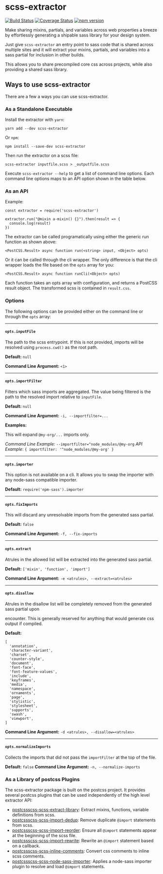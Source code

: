# scss-extractor

  [![Build Status](https://travis-ci.org/christophersmith262/scss-extractor.svg?branch=master)](https://travis-ci.org/christophersmith262/scss-extractor)
  [![Coverage Status](https://coveralls.io/repos/github/christophersmith262/scss-extractor/badge.svg?branch=master)](https://coveralls.io/github/christophersmith262/scss-extractor?branch=master)
  [![npm version](https://img.shields.io/npm/v/scss-extractor.svg?style=flat)](https://www.npmjs.com/package/scss-extractor)
  
Make sharing mixins, partials, and variables across web properties a breeze by effortlessly generating a shipable sass library for your design system.

Just give `scss-extractor` an entry point to sass code that is shared across multiple sites and it will extract your mixins, partials, and variables into a sass partial for inclusion in other builds.

This allows you to share precompiled core css across projects, while also providing a shared sass library.
  
## Ways to use scss-extractor

There are a few a ways you can use scss-extractor.

### As a Standalone Executable

Install the extractor with `yarn`:

```
yarn add --dev scss-extractor
```

Or `npm`:

```
npm install --save-dev scss-extractor
```

Then run the extractor on a scss file:

```
scss-extractor inputfile.scss > _outputfile.scss
```

Execute `scss-extractor --help` to get a list of command line options. Each command line options maps to an API option shown in the table below.

### As an API

Example:

```
const extractor = require('scss-extractor')

extractor.run("@mixin a-mixin() {}").then(result => {
  console.log(result)
})
```

The extractor can be called programatically using either the generic run function as shown above:

```
<PostCSS.Result> async function run(<string> input, <Object> opts)
```

Or it can be called through the cli wrapper. The only difference is that the cli wrapper loads the file based on the `opts` array for you:

```
<PostCSS.Result> async function runCli(<Object> opts)
```

Each function takes an opts array with configuration, and returns a PostCSS result object. The transformed scss is contained in `result.css`.

### Options

The following options can be provided either on the command line or through the `opts` array:

-----------------------------
#### `opts.inputFile`

The path to the scss entrypoint. If this is not provided, imports will be resolved using `process.cwd()` as the root path.

**Default:** `null`

**Command Line Argument:** `<1>`

-----------------------------
#### `opts.importFilter `

Filters which sass imports are aggregated. The
value being filtered is the path to the resolved
import relative to `inputFile`.

**Default:** `null`

**Command Line Argument:** `-i, --importfilter=...`

**Examples:**

This will expand `@my-org/...` imports only.

*Command Line Example:* `--importfilter=^node_modules/@my-org`
*API Example*: `{ importfilter: '^node_modules/@my-org' }`

-----------------------------
#### `opts.importer `

This option is not available on a cli. It allows
you to swap the importer with any node-sass
compatible importer.

**Default:** `require('npm-sass').importer`

-----------------------------
#### `opts.fixImports `


This will discard any unresolvable imports
from the generated sass partial.

**Default:** `false`

**Command Line Argument:** `-f, --fix-imports`

-----------------------------
#### `opts.extract `

Atrules in the allowed list will be extracted
into the generated sass partial.

**Default:** `['mixin', 'function', 'import']`

**Command Line Argument:** `-e <atrules>, --extract=<atrules>`

-----------------------------
#### `opts.disallow `

Atrules in the disallow list will be completely
removed from the generated sass partial upon

encounter. This is generally reserved for
anything that would generate css output if
compiled.

**Default:**

```
[
  'annotation',
  'character-variant',
  'charset',
  'counter-style',
  'document',
  'font-face',
  'font-feature-values',
  'include',
  'keyframes',
  'media',
  'namespace',
  'ornaments',
  'page',
  'stylistic',
  'stylesheet',
  'supports',
  'swash',
  'viewport',
]
```

**Command Line Argument:** `-d <atrules>, --disallow=<atrules>`

-----------------------------
#### `opts.normalizeImports `

Collects the imports that did not pass the
`importFilter` at the top of the file.

**Default:** `false`
**Command Line Argument:** `-n, --normalize-imports`

### As a Library of postcss Plugins

The scss-extractor package is built on the postcss project. It provides several postcss plugins that can be used independently of the high level extractor API:

- [postcssscss-scss-extract-library]():
  Extract mixins, functions, variable definitions from scss.
- [postcssscss-scss-import-dedup]():
  Remove duplicate `@import` statements from scss.
- [postcssscss-scss-import-reorder]():
  Ensure all `@import` statements appear at the beginning of the scss file.
- [postcssscss-scss-import-rewrite]():
  Rewrite an `@import` statement based on a callback.
- [postcssscss-scss-inline-comments]():
  Convert css comments to inline scss comments.
- [postcssscss-scss-node-sass-importer]():
  Applies a node-sass importer plugin to resolve and load `@import` statements.
